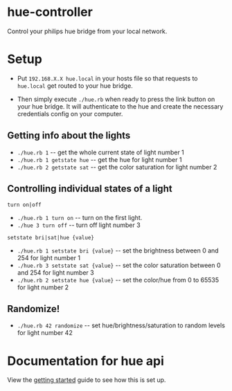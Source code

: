# hue-controller
Control your philips hue bridge from your local network.

# Setup

- Put `192.168.X.X hue.local` in your hosts file so that requests to `hue.local` get routed to your hue bridge.

- Then simply execute `./hue.rb` when ready to press the link button on your hue bridge. It will authenticate to the hue and create the necessary credentials config on your computer.

## Getting info about the lights
  - `./hue.rb 1` -- get the whole current state of light number 1
  - `./hue.rb 1 getstate hue` -- get the hue for light number 1
  - `./hue.rb 2 getstate sat` -- get the color saturation for light number 2

## Controlling individual states of a light

`turn on|off`
  - `./hue.rb 1 turn on` -- turn on the first light.
  - `./hue 3 turn off` -- turn off light number 3

`setstate bri|sat|hue {value}`
  - `./hue.rb 1 setstate bri {value}` -- set the brightness between 0 and 254 for light number 1
  - `./hue.rb 3 setstate sat {value}` -- set the color saturation between 0 and 254 for light number 3
  - `./hue.rb 2 setstate hue {value}` -- set the color/hue from 0 to 65535 for light number 2

## Randomize!
  - `./hue.rb 42 randomize` -- set hue/brightness/saturation to random levels for light number 42


# Documentation for hue api
View the [getting started](https://www.developers.meethue.com/documentation/getting-started) guide to see how this is set up.
